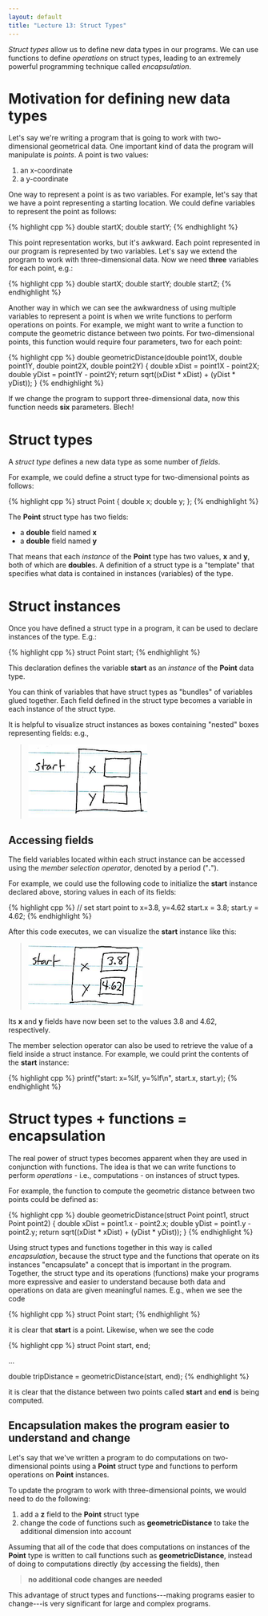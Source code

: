 ```yaml
---
layout: default
title: "Lecture 13: Struct Types"
---
```


*Struct types* allow us to define new data types in our programs. We can use functions to define *operations* on struct types, leading to an extremely powerful programming technique called *encapsulation*.

Motivation for defining new data types
======================================

Let's say we're writing a program that is going to work with two-dimensional geometrical data. One important kind of data the program will manipulate is *points*. A point is two values:

1.  an x-coordinate
2.  a y-coordinate

One way to represent a point is as two variables. For example, let's say that we have a point representing a starting location. We could define variables to represent the point as follows:

{% highlight cpp %}
double startX;
double startY;
{% endhighlight %}

This point representation works, but it's awkward. Each point represented in our program is represented by two variables. Let's say we extend the program to work with three-dimensional data. Now we need **three** variables for each point, e.g.:

{% highlight cpp %}
double startX;
double startY;
double startZ;
{% endhighlight %}

Another way in which we can see the awkwardness of using multiple variables to represent a point is when we write functions to perform operations on points. For example, we might want to write a function to compute the geometric distance between two points. For two-dimensional points, this function would require four parameters, two for each point:

{% highlight cpp %}
double geometricDistance(double point1X, double point1Y, double point2X, double point2Y)
{
    double xDist = point1X - point2X;
    double yDist = point1Y - point2Y;
    return sqrt((xDist * xDist) + (yDist * yDist));
}
{% endhighlight %}

If we change the program to support three-dimensional data, now this function needs **six** parameters. Blech!

Struct types
============

A *struct type* defines a new data type as some number of *fields*.

For example, we could define a struct type for two-dimensional points as follows:

{% highlight cpp %}
struct Point {
    double x;
    double y;
};
{% endhighlight %}

The **Point** struct type has two fields:

-   a **double** field named **x**
-   a **double** field named **y**

That means that each *instance* of the **Point** type has two values, **x** and **y**, both of which are **double**s. A definition of a struct type is a "template" that specifies what data is contained in instances (variables) of the type.

Struct instances
================

Once you have defined a struct type in a program, it can be used to declare instances of the type. E.g.:

{% highlight cpp %}
struct Point start;
{% endhighlight %}

This declaration defines the variable **start** as an *instance* of the **Point** data type.

You can think of variables that have struct types as "bundles" of variables glued together. Each field defined in the struct type becomes a variable in each instance of the struct type.

It is helpful to visualize struct instances as boxes containing "nested" boxes representing fields: e.g.,

> ![image](images/structBox.png)

Accessing fields
----------------

The field variables located within each struct instance can be accessed using the *member selection operator*, denoted by a period ("**.**").

For example, we could use the following code to initialize the **start** instance declared above, storing values in each of its fields:

{% highlight cpp %}
// set start point to x=3.8, y=4.62
start.x = 3.8;
start.y = 4.62;
{% endhighlight %}

After this code executes, we can visualize the **start** instance like this:

> ![image](images/structBoxFilledIn.png)

Its **x** and **y** fields have now been set to the values 3.8 and 4.62, respectively.

The member selection operator can also be used to retrieve the value of a field inside a struct instance. For example, we could print the contents of the **start** instance:

{% highlight cpp %}
printf("start: x=%lf, y=%lf\n", start.x, start.y);
{% endhighlight %}

Struct types + functions = encapsulation
========================================

The real power of struct types becomes apparent when they are used in conjunction with functions. The idea is that we can write functions to perform *operations* - i.e., computations - on instances of struct types.

For example, the function to compute the geometric distance between two points could be defined as:

{% highlight cpp %}
double geometricDistance(struct Point point1, struct Point point2)
{
    double xDist = point1.x - point2.x;
    double yDist = point1.y - point2.y;
    return sqrt((xDist * xDist) + (yDist * yDist));
}
{% endhighlight %}

Using struct types and functions together in this way is called *encapsulation*, because the struct type and the functions that operate on its instances "encapsulate" a concept that is important in the program. Together, the struct type and its operations (functions) make your programs more expressive and easier to understand because both data and operations on data are given meaningful names. E.g., when we see the code

{% highlight cpp %}
struct Point start;
{% endhighlight %}

it is clear that **start** is a point. Likewise, when we see the code

{% highlight cpp %}
struct Point start, end;

...

double tripDistance = geometricDistance(start, end);
{% endhighlight %}

it is clear that the distance between two points called **start** and **end** is being computed.

Encapsulation makes the program easier to understand and change
---------------------------------------------------------------

Let's say that we've written a program to do computations on two-dimensional points using a **Point** struct type and functions to perform operations on **Point** instances.

To update the program to work with three-dimensional points, we would need to do the following:

1.  add a **z** field to the **Point** struct type
2.  change the code of functions such as **geometricDistance** to take the additional dimension into account

Assuming that all of the code that does computations on instances of the **Point** type is written to call functions such as **geometricDistance**, instead of doing to computations directly (by accessing the fields), then

> **no additional code changes are needed**

This advantage of struct types and functions---making programs easier to change---is very significant for large and complex programs.
